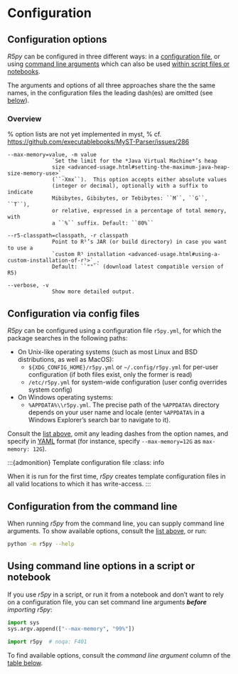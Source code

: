 # Configuration

## Configuration options

*R5py* can be configured in three different ways: in a [configuration
file](#configuration-via-config-files), or using [command line
arguments](#configuration-via-config-files) which can also be used [within
script files or notebooks](#configuration-from-the-command-line). 

The arguments and options of all three approaches share the the same names, in
the configuration files the leading dash(es) are omitted (see
[below](#configuration-via-config-files)).


### Overview

% option lists are not yet implemented in myst, 
% cf. https://github.com/executablebooks/MyST-Parser/issues/286

```{eval-rst}
--max-memory=value, -m value
              `Set the limit for the *Java Virtual Machine*’s heap
              size <advanced-usage.html#setting-the-maximum-java-heap-size-memory-use>`_
              (``-Xmx``).  This option accepts either absolute values
              (integer or decimal), optionally with a suffix to indicate
              Mibibytes, Gibibytes, or Tebibytes: ``M``, ``G``, ``T``),
              or relative, expressed in a percentage of total memory, with
              a ``%`` suffix. Default: ``80%``

--r5-classpath=classpath, -r classpath
              Point to R⁵’s JAR (or build directory) in case you want to use a
              `custom R⁵ installation <advanced-usage.html#using-a-custom-installation-of-r⁵>`_.
              Default: ``""`` (download latest compatible version of R5)

--verbose, -v
              Show more detailed output.
```


## Configuration via config files

*R5py* can be configured using a configuration file `r5py.yml`, for which the
package searches in the following paths:

- On Unix-like operating systems (such as most Linux and BSD distributions,
  as well as MacOS): 
  - `${XDG_CONFIG_HOME}/r5py.yml` or `~/.config/r5py.yml` for per-user
    configuration (if both files exist, only the former is read)
  - `/etc/r5py.yml` for system-wide configuration (user config overrides system
    config)
- On Windows operating systems:
  - `%APPDATA%\\r5py.yml`. The precise path of the `%APPDATA%` directory depends
    on your user name and locale (enter `%APPDATA%` in a Windows Explorer’s search
    bar to navigate to it).

Consult the [list above](#configuration-options), omit any leading dashes from
the option names, and specify in [YAML](https://yaml.org/) format (for
instance, specify `--max-memory=12G` as `max-memory: 12G`).


:::{admonition} Template configuration file
:class: info

When it is run for the first time, *r5py* creates template configuration files
in all valid locations to which it has write-access.
:::


## Configuration from the command line

When running *r5py* from the command line, you can supply command line
arguments.  To show available options, consult the [list
above](#configuration-options), or run:

```bash
python -m r5py --help
```


## Using command line options in a script or notebook

If you use *r5py* in a script, or run it from a notebook and don’t want to
rely on a configuration file, you can set command line arguments ***before***
*importing r5py*:

```python
import sys
sys.argv.append(["--max-memory", "99%"])

import r5py  # noqa: F401
```

To find available options, consult the *command line argument* column of the
[table below](#configuration-options).

